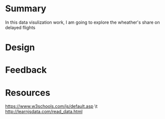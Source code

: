 # Summary
In this data visulization work, I am going to explore the wheather's share on delayed flights

# Design


# Feedback


# Resources
https://www.w3schools.com/js/default.asp \t
http://learnjsdata.com/read_data.html
